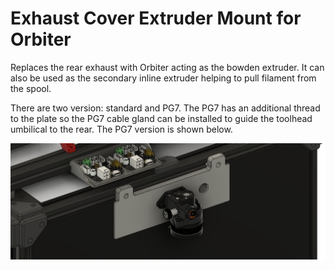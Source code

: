 # Exhaust Cover Extruder Mount for Orbiter
Replaces the rear exhaust with Orbiter acting as the bowden extruder. It can also be used as the secondary inline extruder helping to 
pull filament from the spool. 

There are two version: standard and PG7. The PG7 has an additional thread to the plate so the PG7 cable gland can be installed
to guide the toolhead umbilical to the rear. The PG7 version is shown below. 

![preview](preview.png)